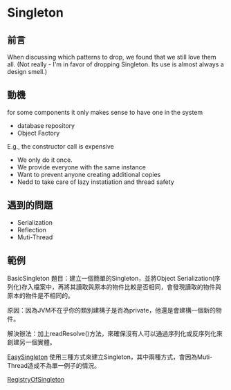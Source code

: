 ﻿# Singleton

## 前言
When discussing which patterns to drop, we found that we still love them all.
(Not really - I'm in favor of dropping Singleton. Its use is almost always a design smell.)

## 動機
for some components it only makes sense to have one in the system
- database repository
- Object Factory

E.g., the constructor call is expensive
- We only do it once.
- We provide everyone with the same instance
- Want to prevent anyone creating additional copies
- Nedd to take care of lazy instatiation and thread safety

## 遇到的問題
- Serialization
- Reflection
- Muti-Thread

## 範例
BasicSingleton
題目：建立一個簡單的Singleton，並將Object Serialization(序列化)存入檔案中，再將其讀取與原本的物件比較是否相同，會發現讀取的物件與原本的物件是不相同的。

原因：因為JVM不在乎你的類別建構子是否為private，他還是會建構一個新的物件。

解決辦法：加上readResolve()方法，來確保沒有人可以通過序列化或反序列化來創建另一個實體。

[EasySingleton](https://github.com/changemyminds/Design-and-Pattern/tree/master/Singleton/EasySingleton/src/com/company)
使用三種方式來建立Singleton，其中兩種方式，會因為Muti-Thread造成不為單一例子的情況。

[RegistryOfSingleton](https://github.com/changemyminds/Design-and-Pattern/tree/master/Singleton/RegistryOfSingleton/src)
